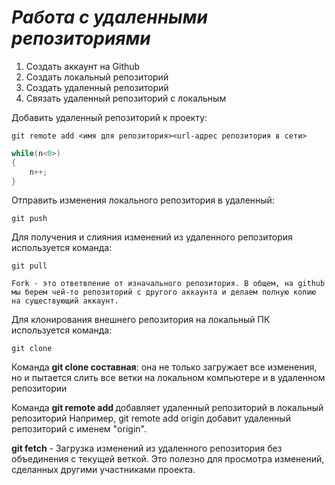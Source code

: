# ***Работа с удаленными репозиториями***
1. Создать аккаунт на Github
2. Создать локальный репозиторий
3. Создать удаленный репозиторий
4. Связать удаленный репозиторий с локальным

Добавить удаленный репозиторий к проекту:
```
git remote add <имя для репозитория><url-адрес репозитория в сети>
```
```C#
while(n<0>)
{
    n++;
}
```
Отправить изменения локального репозитория в удаленный:
```
git push
```
Для получения и слияния изменений из удаленного репозитория используется команда:
```
git pull
```
```
Fork - это ответвление от изначального репозитория. В общем, на github мы берем чей-то репозиторий с другого аккаунта и делаем полную копию на существующий аккаунт.
```

Для клонирования внешнего репозитория на
локальный ПК используется команда:
```
git clone
```
Команда __git clone составная__: она не только загружает все изменения, но и пытается слить все ветки на локальном компьютере и в удаленном репозитории

Команда __git remote add <name> <URL>__ добавляет удаленный репозиторий в локальный репозиторий Например, git remote add origin <URL> добавит удаленный репозиторий с именем "origin".

__git fetch__ - Загрузка изменений из удаленного репозитория без объединения с текущей веткой. Это полезно для просмотра изменений, сделанных другими участниками проекта.